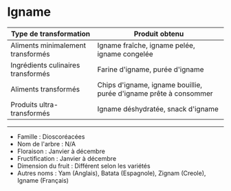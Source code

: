 # Igname

| **Type de transformation**         | **Produit obtenu**                                                |
| ---------------------------------- | ----------------------------------------------------------------- |
| Aliments minimalement transformés  | Igname fraîche, igname pelée, igname congelée                     |
| Ingrédients culinaires transformés | Farine d'igname, purée d'igname                                   |
| Aliments transformés               | Chips d'igname, igname bouillie, purée d'igname prête à consommer |
| Produits ultra-transformés         | Igname déshydratée, snack d'igname                                |

---

- Famille : Dioscoréacées
- Nom de l'arbre : N/A
- Floraison : Janvier à décembre
- Fructification : Janvier à décembre
- Dimension du fruit : Différent selon les variétés
- Autres noms : Yam (Anglais), Batata (Espagnole), Zignam (Creole), Igname (Français)
